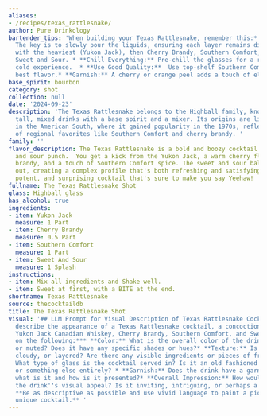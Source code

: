 ```yaml
---
aliases:
- /recipes/texas_rattlesnake/
author: Pure Drinkology
bartender_tips: 'When building your Texas Rattlesnake, remember this:* **Layer Carefully:**
  The key is to slowly pour the liquids, ensuring each layer remains distinct. Start
  with the heaviest (Yukon Jack), then Cherry Brandy, Southern Comfort, and finally
  Sweet and Sour. * **Chill Everything:** Pre-chill the glasses for a refreshingly
  cold experience.  * **Use Good Quality:**  Use top-shelf Southern Comfort for the
  best flavor.* **Garnish:** A cherry or orange peel adds a touch of elegance. '
base_spirit: bourbon
category: shot
collection: null
date: '2024-09-23'
description: 'The Texas Rattlesnake belongs to the Highball family, known for their
  tall, mixed drinks with a base spirit and a mixer. Its origins are likely rooted
  in the American South, where it gained popularity in the 1970s, reflecting a blend
  of regional favorites like Southern Comfort and cherry brandy. '
family: ''
flavor_description: The Texas Rattlesnake is a bold and boozy cocktail with a sweet
  and sour punch.  You get a kick from the Yukon Jack, a warm cherry flavor from the
  brandy, and a touch of Southern Comfort spice. The sweet and sour balances it all
  out, creating a complex profile that's both refreshing and satisfying.  It's a sweet,
  potent, and surprising cocktail that's sure to make you say Yeehaw!
fullname: The Texas Rattlesnake Shot
glass: Highball glass
has_alcohol: true
ingredients:
- item: Yukon Jack
  measure: 1 Part
- item: Cherry Brandy
  measure: 0.5 Part
- item: Southern Comfort
  measure: 1 Part
- item: Sweet And Sour
  measure: 1 Splash
instructions:
- item: Mix all ingredients and Shake well.
- item: Sweet at first, with a BITE at the end.
shortname: Texas Rattlesnake
source: thecocktaildb
title: The Texas Rattlesnake Shot
visual: '## LLM Prompt for Visual Description of Texas Rattlesnake Cocktail**Please
  describe the appearance of a Texas Rattlesnake cocktail, a concoction made with
  Yukon Jack Canadian Whiskey, Cherry Brandy, Southern Comfort, and Sweet & Sour mix.  Focus
  on the following:*** **Color:** What is the overall color of the drink? Is it vibrant
  or muted? Does it have any specific shades or hues?* **Texture:** Is the drink clear,
  cloudy, or layered? Are there any visible ingredients or pieces of fruit?* **Glass:**
  What type of glass is the cocktail served in? Is it an old fashioned glass, a highball,
  or something else entirely? * **Garnish:** Does the drink have a garnish? If so,
  what is it and how is it presented?* **Overall Impression:** How would you describe
  the drink''s visual appeal? Is it inviting, intriguing, or perhaps a bit intimidating?
  **Be as descriptive as possible and use vivid language to paint a picture of this
  unique cocktail.** '
---
```



